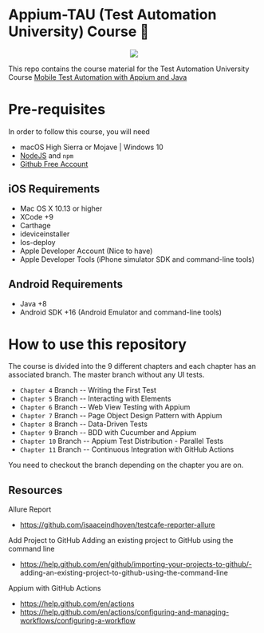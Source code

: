 # Appium-TAU (Test Automation University) Course :rocket:

<p align="center">
<img src="https://github.com/moatazeldebsy/Appium-TAU/blob/main/appium.png">
</p>

This repo contains the course material for the Test Automation University Course [Mobile Test Automation with Appium and Java
](https://github.com/moatazeldebsy/Appium-TAU)
 
# Pre-requisites
In order to follow this course, you will need
* macOS High Sierra or Mojave | Windows 10 
* [NodeJS](https://nodejs.org/en/) and `npm`
* [Github Free Account](https://github.com/join?ref_cta=Sign+up&ref_loc=header+logged+out&ref_page=%2F&source=header-home)


## iOS Requirements
* Mac OS X 10.13 or higher
* XCode +9
* Carthage
* ideviceinstaller
* Ios-deploy
* Apple Developer Account (Nice to have)
* Apple Developer Tools (iPhone simulator SDK and command-line tools)

## Android Requirements
* Java +8
* Android SDK +16 (Android Emulator and command-line tools)
 
# How to use this repository 

The course is divided into the 9 different chapters and each chapter has an associated branch. The master branch without any UI tests. 

* `Chapter 4` Branch --  Writing the First Test
* `Chapter 5` Branch --  Interacting with Elements 
* `Chapter 6` Branch --  Web View Testing with Appium
* `Chapter 7` Branch -- Page Object Design Pattern with Appium
* `Chapter 8` Branch -- Data-Driven Tests
* `Chapter 9` Branch -- BDD with Cucumber and Appium
* `Chapter 10` Branch -- Appium Test Distribution - Parallel Tests
* `Chapter 11` Branch -- Continuous Integration with GitHub Actions

You need to checkout the branch depending on the chapter you are on.

## Resources
Allure Report
- https://github.com/isaaceindhoven/testcafe-reporter-allure

Add Project to GitHub
Adding an existing project to GitHub using the command line
- https://help.github.com/en/github/importing-your-projects-to-github/- adding-an-existing-project-to-github-using-the-command-line

Appium with GitHub Actions
- https://help.github.com/en/actions
- https://help.github.com/en/actions/configuring-and-managing-workflows/configuring-a-workflow

